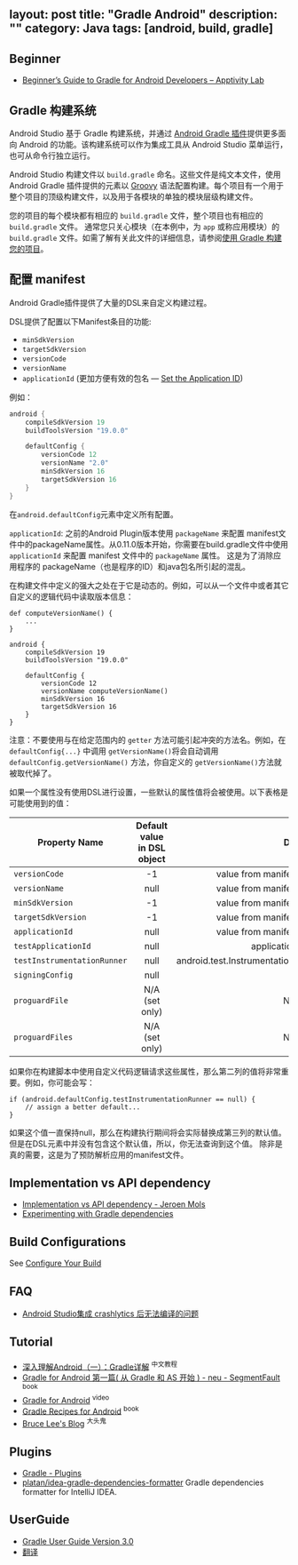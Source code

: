 layout: post
title: "Gradle Android"
description: ""
category: Java
tags: [android, build, gradle]
---
## Beginner

- [Beginner’s Guide to Gradle for Android Developers – Apptivity Lab](https://journals.apptivitylab.com/beginners-guide-to-gradle-for-android-developers-7972bfdf0668)


## Gradle 构建系统

Android Studio 基于 Gradle 构建系统，并通过 [Android Gradle 插件](https://developer.android.com/tools/revisions/gradle-plugin.html)提供更多面向 Android 的功能。该构建系统可以作为集成工具从 Android Studio 菜单运行，也可从命令行独立运行。

Android Studio 构建文件以 `build.gradle` 命名。这些文件是纯文本文件，使用 Android Gradle 插件提供的元素以 [Groovy](http://groovy.codehaus.org/) 语法配置构建。每个项目有一个用于整个项目的顶级构建文件，以及用于各模块的单独的模块层级构建文件。

您的项目的每个模块都有相应的 `build.gradle`
文件，整个项目也有相应的 `build.gradle` 文件。
通常您只关心模块（在本例中，为 `app` 或称应用模块）的 `build.gradle`
文件。如需了解有关此文件的详细信息，请参阅[使用
Gradle 构建您的项目](https://developer.android.com/studio/build/index.html)。

## 配置 manifest

Android Gradle插件提供了大量的DSL来自定义构建过程。

DSL提供了配置以下Manifest条目的功能:

- `minSdkVersion`
- `targetSdkVersion`
- `versionCode`
- `versionName`
- `applicationId` (更加方便有效的包名 — [Set the Application ID](https://developer.android.com/studio/build/application-id.html))

例如：

```gradle
android {
    compileSdkVersion 19
    buildToolsVersion "19.0.0"

    defaultConfig {
        versionCode 12
        versionName "2.0"
        minSdkVersion 16
        targetSdkVersion 16
    }
}
```

在`android.defaultConfig`元素中定义所有配置。

`applicationId`: 之前的Android Plugin版本使用 `packageName` 来配置 manifest文件中的packageName属性。从0.11.0版本开始，你需要在build.gradle文件中使用 `applicationId` 来配置 manifest 文件中的 `packageName` 属性。
这是为了消除应用程序的 packageName（也是程序的ID）和java包名所引起的混乱。

在构建文件中定义的强大之处在于它是动态的。例如，可以从一个文件中或者其它自定义的逻辑代码中读取版本信息：

```
def computeVersionName() {
    ...
}

android {
    compileSdkVersion 19
    buildToolsVersion "19.0.0"

    defaultConfig {
        versionCode 12
        versionName computeVersionName()
        minSdkVersion 16
        targetSdkVersion 16
    }
}
```

注意：不要使用与在给定范围内的 `getter` 方法可能引起冲突的方法名。例如，在 `defaultConfig{...}` 中调用 `getVersionName()`将会自动调用 `defaultConfig.getVersionName()` 方法，你自定义的 `getVersionName()`方法就被取代掉了。

如果一个属性没有使用DSL进行设置，一些默认的属性值将会被使用。以下表格是可能使用到的值：

Property Name               | Default value in DSL object |      Default value
--------------------------- |:---------------------:| --------------------:
`versionCode`               |             -1              |         value from manifest if present
`versionName`               |            null             |         value from manifest if present
`minSdkVersion`             |             -1              |         value from manifest if present
`targetSdkVersion`          |             -1              |         value from manifest if present
`applicationId`             |            null             |         value from manifest if present
`testApplicationId`         |            null   | applicationId + “.test”
`testInstrumentationRunner` |  null   | android.test.InstrumentationTestRunner
`signingConfig`             |    null  | null
`proguardFile`              |       N/A (set only)|  N/A (set only)
`proguardFiles`             |       N/A (set only)   |N/A (set only)

如果你在构建脚本中使用自定义代码逻辑请求这些属性，那么第二列的值将非常重要。例如，你可能会写：

```
if (android.defaultConfig.testInstrumentationRunner == null) {
    // assign a better default...
}
```

如果这个值一直保持null，那么在构建执行期间将会实际替换成第三列的默认值。但是在DSL元素中并没有包含这个默认值，所以，你无法查询到这个值。
除非是真的需要，这是为了预防解析应用的manifest文件。

## Implementation vs API dependency

- [Implementation vs API dependency - Jeroen Mols](https://jeroenmols.com/blog/2017/06/14/androidstudio3/)
- [Experimenting with Gradle dependencies](http://alexfu.github.io/android/2017/11/07/experimenting-with-gradle-dependencies.html)

## Build Configurations

See [Configure Your Build](https://developer.android.com/studio/build/index.html#build-config)

## FAQ

- [Android Studio集成 crashlytics 后无法编译的问题](http://blog.csdn.net/zhuobattle/article/details/50555393)

## Tutorial

- [深入理解Android（一）：Gradle详解](http://www.infoq.com/cn/articles/android-in-depth-gradle) <sup>中文教程</sup>
- [Gradle for Android 第一篇( 从 Gradle 和 AS 开始 ) - neu - SegmentFault](https://segmentfault.com/a/1190000004229002) <sup>book</sup>
- [Gradle for Android](https://www.safaribooksonline.com/library/view/gradle-for-android/9781491941102/) <sup>video</sup>
- [Gradle Recipes for Android](https://www.safaribooksonline.com/library/view/gradle-recipes-for/9781491947272/) <sup>book</sup>
- [Bruce Lee's Blog](http://blog.jinkuyinku.com/) <sup>大头鬼</sup>

## Plugins

- [Gradle - Plugins](https://plugins.gradle.org/)
- [platan/idea-gradle-dependencies-formatter](https://github.com/platan/idea-gradle-dependencies-formatter) Gradle dependencies formatter for IntelliJ IDEA.

## UserGuide

- [Gradle User Guide Version 3.0](https://docs.gradle.org/current/userguide/userguide.html)
- [翻译](http://avatarqing.github.io/Gradle-Plugin-User-Guide-Chinese-Verision/)